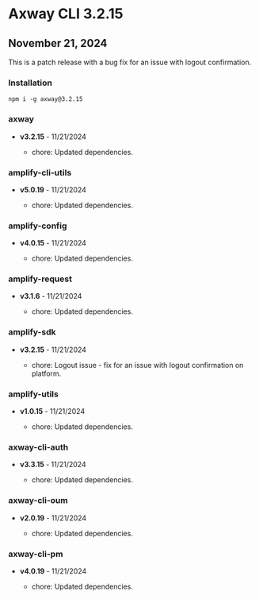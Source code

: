 # Axway CLI 3.2.15

## November 21, 2024

This is a patch release with a bug fix for an issue with logout confirmation.

### Installation

```
npm i -g axway@3.2.15
```

### axway

- **v3.2.15** - 11/21/2024

  - chore: Updated dependencies.

### amplify-cli-utils

- **v5.0.19** - 11/21/2024

  - chore: Updated dependencies.

### amplify-config

- **v4.0.15** - 11/21/2024

  - chore: Updated dependencies.

### amplify-request

- **v3.1.6** - 11/21/2024

  - chore: Updated dependencies.

### amplify-sdk

- **v3.2.15** - 11/21/2024

  - chore: Logout issue - fix for an issue with logout confirmation on platform.

### amplify-utils

- **v1.0.15** - 11/21/2024

  - chore: Updated dependencies.

### axway-cli-auth

- **v3.3.15** - 11/21/2024

  - chore: Updated dependencies.

### axway-cli-oum

- **v2.0.19** - 11/21/2024

  - chore: Updated dependencies.

### axway-cli-pm

- **v4.0.19** - 11/21/2024

  - chore: Updated dependencies.
